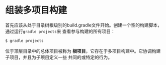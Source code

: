 组装多项目构建
=======================
首先应该从处于目录树根级别的build.gradle文件开始。创建一个空的构建脚本，通过运行`gradle projects`来
查看参与构建的所有项目：
```powershell
$ gradle projects
```
位于顶层目录中的总体项目被称为 **根项目**，它存在于多项目构建中。它协调构建子项目，并且为子项目定义一些
共同的或特定的行为。
